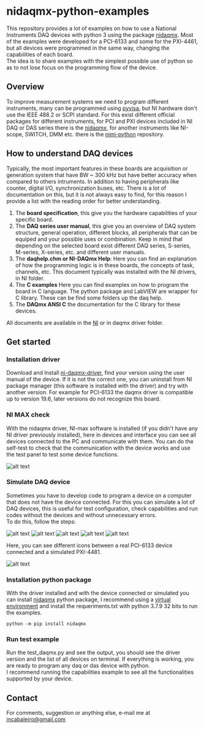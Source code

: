 # nidaqmx-python-examples

This repository provides a lot of examples on how to use a National Instruments DAQ devices with python 3 using the package [nidaqmx](https://nidaqmx-python.readthedocs.io/en/latest/). Most of the examples were developed for a PCI-6133 and some for the PXI-4461, but all devices were programmed in the same way, changing the capabilities of each board.   
The idea is to share examples with the simplest possible use of python so as to not lose focus on the programming flow of the device.

## Overview

To improve measurement systems we need to program different instruments, many can be programmed using [pyvisa](https://pyvisa.readthedocs.io/en/latest/), but NI hardware don't use the IEEE 488.2 or SCPI standard. For this exist different official packages for different instruments, for PCI and PXI devices included in NI DAQ or DAS series there is the [nidaqmx](https://nidaqmx-python.readthedocs.io/en/latest/), for another instruments like NI-scope, SWITCH, DMM etc. there is the [nimi-python](https://nimi-python.readthedocs.io/en/master/) repository.
## How to understand DAQ devices

Typically, the most important features in these boards are acquisition or generation system that have BW ~ 300 kHz but have better accuracy when compared to others intruments. In addition to having peripherals like counter, digital I/O, synchronization buses, etc. There is a lot of documentation on this, but it is not always easy to find, for this reason I provide a list with the reading order for better understanding.

1. The **board specification**, this give you the hardware capabilities of your specific board.
2. The **DAQ series user manual**, this give you an overview of DAQ system structure, general operation, different blocks, all peripherals that can be equiped and your possible uses or combination. Keep in mind that depending on the selected board exist different DAQ series, S-series, M-series, X-series, etc. and different user manuals.
4. The **daqhelp.chm or NI-DAQmx Help**: Here you can find an explanation of how the programming logic is in these boards, the concepts of task, channels, etc. This document typically was installed with the NI drivers, in NI folder.
5. The  **C examples** Here you can find examples on how to program the board in C language. The python package and LabVIEW are wrapper for C library. These can be find some folders up the daq help. 
6. The **DAQmx ANSI C** the documentation for the C library for these devices.

All documents are available in the [NI](https://www.ni.com/docs/en-US/) or in daqmx driver folder.

## Get started

### Installation driver
Download and Install [ni-daqmx-driver](https://www.ni.com/es/support/downloads/drivers/download.ni-daq-mx.html#521556), find your version using the user manual of the device. If it is not the correct one, you can uninstall from NI package manager (this software is installed with the driver) and try with another version. For example for PCI-6133 the daqmx driver is compatible up to version 19.6, later versions do not recognize this board.

### NI MAX check
With the nidaqmx driver, NI-max software is installed (if you didn't have any NI driver previously installed), here in devices and interface you can see all devices connected to the PC and communicate with them. You can do the self-test to check that the communication with the device works and use the test panel to test some device functions.

![alt text](https://github.com/juliancabaleiro/nidaqmx-python-examples/blob/main/doc/images/5.png)

### Simulate DAQ device
Sometimes you have to develop code to program a device on a computer that does not have the device connected. For this you can simulate a lot of DAQ devices, this is useful for test configuration, check capabilities and run codes without the devices and without unnecessary errors.  
To do this, follow the steps:  

![alt text](https://github.com/juliancabaleiro/nidaqmx-python-examples/blob/main/doc/images/1.png)
![alt text](https://github.com/juliancabaleiro/nidaqmx-python-examples/blob/main/doc/images/2.png)
![alt text](https://github.com/juliancabaleiro/nidaqmx-python-examples/blob/main/doc/images/3.png)
![alt text](https://github.com/juliancabaleiro/nidaqmx-python-examples/blob/main/doc/images/4.png)
![alt text](https://github.com/juliancabaleiro/nidaqmx-python-examples/blob/main/doc/images/5.png)  

Here, you can see different icons between a real PCI-6133 device connected and a simulated PXI-4481.

![alt text](https://github.com/juliancabaleiro/nidaqmx-python-examples/blob/main/doc/images/simulated%20and%20real.png)

### Installation python package
With the driver installed and with the device connected or simulated you can install [nidaqmx](https://nidaqmx-python.readthedocs.io/en/latest/) python package, I recommend using a [virtual environment](https://docs.python.org/3/library/venv.html) and install the requeriments.txt with python 3.7.9 32 bits to run the examples.

````shell
python -m pip install nidaqmx
````

### Run test example

Run the test_daqmx.py and see the output, you should see the driver version and the list of all devices on terminal. If everything is working, you are ready to program any daq or das device with python.   
I recommend running the capabilities example to see all the functionalities supported by your device. 

## Contact

For comments, suggestion or anything else, e-mail me at jncabaleiro@gmail.com


